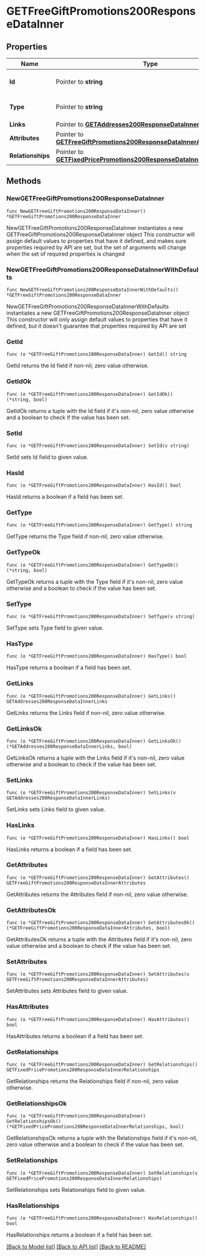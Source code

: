 # GETFreeGiftPromotions200ResponseDataInner

## Properties

Name | Type | Description | Notes
------------ | ------------- | ------------- | -------------
**Id** | Pointer to **string** | The resource&#39;s id | [optional] 
**Type** | Pointer to **string** | The resource&#39;s type | [optional] [default to "free_gift_promotions"]
**Links** | Pointer to [**GETAddresses200ResponseDataInnerLinks**](GETAddresses200ResponseDataInnerLinks.md) |  | [optional] 
**Attributes** | Pointer to [**GETFreeGiftPromotions200ResponseDataInnerAttributes**](GETFreeGiftPromotions200ResponseDataInnerAttributes.md) |  | [optional] 
**Relationships** | Pointer to [**GETFixedPricePromotions200ResponseDataInnerRelationships**](GETFixedPricePromotions200ResponseDataInnerRelationships.md) |  | [optional] 

## Methods

### NewGETFreeGiftPromotions200ResponseDataInner

`func NewGETFreeGiftPromotions200ResponseDataInner() *GETFreeGiftPromotions200ResponseDataInner`

NewGETFreeGiftPromotions200ResponseDataInner instantiates a new GETFreeGiftPromotions200ResponseDataInner object
This constructor will assign default values to properties that have it defined,
and makes sure properties required by API are set, but the set of arguments
will change when the set of required properties is changed

### NewGETFreeGiftPromotions200ResponseDataInnerWithDefaults

`func NewGETFreeGiftPromotions200ResponseDataInnerWithDefaults() *GETFreeGiftPromotions200ResponseDataInner`

NewGETFreeGiftPromotions200ResponseDataInnerWithDefaults instantiates a new GETFreeGiftPromotions200ResponseDataInner object
This constructor will only assign default values to properties that have it defined,
but it doesn't guarantee that properties required by API are set

### GetId

`func (o *GETFreeGiftPromotions200ResponseDataInner) GetId() string`

GetId returns the Id field if non-nil, zero value otherwise.

### GetIdOk

`func (o *GETFreeGiftPromotions200ResponseDataInner) GetIdOk() (*string, bool)`

GetIdOk returns a tuple with the Id field if it's non-nil, zero value otherwise
and a boolean to check if the value has been set.

### SetId

`func (o *GETFreeGiftPromotions200ResponseDataInner) SetId(v string)`

SetId sets Id field to given value.

### HasId

`func (o *GETFreeGiftPromotions200ResponseDataInner) HasId() bool`

HasId returns a boolean if a field has been set.

### GetType

`func (o *GETFreeGiftPromotions200ResponseDataInner) GetType() string`

GetType returns the Type field if non-nil, zero value otherwise.

### GetTypeOk

`func (o *GETFreeGiftPromotions200ResponseDataInner) GetTypeOk() (*string, bool)`

GetTypeOk returns a tuple with the Type field if it's non-nil, zero value otherwise
and a boolean to check if the value has been set.

### SetType

`func (o *GETFreeGiftPromotions200ResponseDataInner) SetType(v string)`

SetType sets Type field to given value.

### HasType

`func (o *GETFreeGiftPromotions200ResponseDataInner) HasType() bool`

HasType returns a boolean if a field has been set.

### GetLinks

`func (o *GETFreeGiftPromotions200ResponseDataInner) GetLinks() GETAddresses200ResponseDataInnerLinks`

GetLinks returns the Links field if non-nil, zero value otherwise.

### GetLinksOk

`func (o *GETFreeGiftPromotions200ResponseDataInner) GetLinksOk() (*GETAddresses200ResponseDataInnerLinks, bool)`

GetLinksOk returns a tuple with the Links field if it's non-nil, zero value otherwise
and a boolean to check if the value has been set.

### SetLinks

`func (o *GETFreeGiftPromotions200ResponseDataInner) SetLinks(v GETAddresses200ResponseDataInnerLinks)`

SetLinks sets Links field to given value.

### HasLinks

`func (o *GETFreeGiftPromotions200ResponseDataInner) HasLinks() bool`

HasLinks returns a boolean if a field has been set.

### GetAttributes

`func (o *GETFreeGiftPromotions200ResponseDataInner) GetAttributes() GETFreeGiftPromotions200ResponseDataInnerAttributes`

GetAttributes returns the Attributes field if non-nil, zero value otherwise.

### GetAttributesOk

`func (o *GETFreeGiftPromotions200ResponseDataInner) GetAttributesOk() (*GETFreeGiftPromotions200ResponseDataInnerAttributes, bool)`

GetAttributesOk returns a tuple with the Attributes field if it's non-nil, zero value otherwise
and a boolean to check if the value has been set.

### SetAttributes

`func (o *GETFreeGiftPromotions200ResponseDataInner) SetAttributes(v GETFreeGiftPromotions200ResponseDataInnerAttributes)`

SetAttributes sets Attributes field to given value.

### HasAttributes

`func (o *GETFreeGiftPromotions200ResponseDataInner) HasAttributes() bool`

HasAttributes returns a boolean if a field has been set.

### GetRelationships

`func (o *GETFreeGiftPromotions200ResponseDataInner) GetRelationships() GETFixedPricePromotions200ResponseDataInnerRelationships`

GetRelationships returns the Relationships field if non-nil, zero value otherwise.

### GetRelationshipsOk

`func (o *GETFreeGiftPromotions200ResponseDataInner) GetRelationshipsOk() (*GETFixedPricePromotions200ResponseDataInnerRelationships, bool)`

GetRelationshipsOk returns a tuple with the Relationships field if it's non-nil, zero value otherwise
and a boolean to check if the value has been set.

### SetRelationships

`func (o *GETFreeGiftPromotions200ResponseDataInner) SetRelationships(v GETFixedPricePromotions200ResponseDataInnerRelationships)`

SetRelationships sets Relationships field to given value.

### HasRelationships

`func (o *GETFreeGiftPromotions200ResponseDataInner) HasRelationships() bool`

HasRelationships returns a boolean if a field has been set.


[[Back to Model list]](../README.md#documentation-for-models) [[Back to API list]](../README.md#documentation-for-api-endpoints) [[Back to README]](../README.md)



